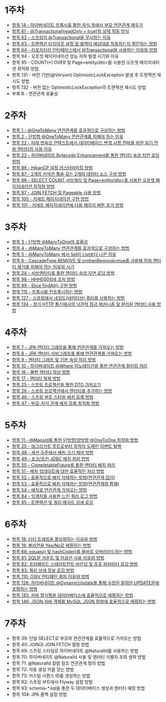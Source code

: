 # 1주차
- [항목 14 - 하이버네이트 프록시를 통한 자식 측에서 부모 연관관계 채우기](https://github.com/dsyun96/jpa-study/tree/item-14)
- [항목 61 - @Transactional(readOnly = true)의 실제 작동 방식](https://github.com/dsyun96/jpa-study/tree/item-61)
- [항목 62 - 스프링이 @Transactional을 무시하는 이유](https://github.com/dsyun96/jpa-study/tree/item-62)
- [항목 63 - 트랜잭션 타임아웃 설정 및 롤백이 예상대로 작동하는지 확인하는 방법](https://github.com/dsyun96/jpa-study/tree/item-63)
- [항목 64 - 리포지터리 인터페이스에서 @Transactional을 사용하는 이유와 방법](https://github.com/dsyun96/jpa-study/tree/item-64)
- 항목 94 - 오프셋 페이지네이션 성능 저하 발생 시기와 이유
- 항목 95 - COUNT(*) OVER 및 Page<entity/dto>를 사용한 오프셋 페이지네이션 최적화 방법
- 항목 131 - 버전 기반(@Version) OptimisticLockException 발생 후 트랜잭션 재시도 방법
- 항목 132 - 버전 없는 OptimisticLockException의 트랜잭션 재시도 방법
- 부록 B - 연관관계 효율성

# 2주차
- [항목 1 - @OneToMany 연관관계를 효과적으로 구성하는 방법](https://github.com/dsyun96/jpa-study/tree/item-1)
- [항목 2 - 단방향 @OneToMany 연관관계를 피해야 하는 이유](https://github.com/dsyun96/jpa-study/tree/item-2)
- [항목 22 - 미래 영속성 콘텍스트에서 데이터베이스 변경 사항 전파를 위한 읽기 전용 엔터티의 사용 이유](https://github.com/dsyun96/jpa-study/tree/item-22)
- [항목 23 - 하이버네이트 Bytecode Enhancement를 통한 엔터티 속성 지연 로딩 방법](https://github.com/dsyun96/jpa-study/tree/item-23)
- [항목 86 - HikariCP 설정 커스터마이징 방법](https://github.com/dsyun96/jpa-study/tree/item-86)
- [항목 87 - 2개의 커넥션 풀을 갖는 2개의 데이터 소스 구성 방법](https://github.com/dsyun96/jpa-study/tree/item-87)
- [항목 96 - SELECT COUNT 서브쿼리 및 Page<entity/dto>를 사용한 오프셋 페이지네이션 최적화 방법](https://github.com/dsyun96/jpa-study/tree/item-96)
- [항목 97 - JOIN FETCH 및 Pageable 사용 방법](https://github.com/dsyun96/jpa-study/tree/item-97)
- [항목 100 - 키세트 페이지네이션 구현 방법](https://github.com/dsyun96/jpa-study/tree/item-100)
- [항목 101 - 키세트 페이지네이션에 다음 페이지 버튼 추가 방법](https://github.com/dsyun96/jpa-study/tree/item-101)

# 3주차
- [항목 3 - 단방향 @ManyToOne의 효율성](https://github.com/dsyun96/jpa-study/tree/item-3)
- [항목 4 - @ManyToMany 연관관계를 효과적으로 구성하는 방법](https://github.com/dsyun96/jpa-study/tree/item-4)
- [항목 5 - @ManyToMany 에서 Set이 List보다 나은 이유](https://github.com/dsyun96/jpa-study/tree/item-5)
- [항목 6 - CascadeType.REMOVE 및 orphanRemoval=true를 사용해 하위 엔터티 제거를 피해야 하는 이유와 시기](https://github.com/dsyun96/jpa-study/tree/item-6)
- [항목 24 - 서브엔터티를 통한 엔터티 속성 지연 로딩 방법](https://github.com/dsyun96/jpa-study/tree/item-24)
- [항목 98 - HHH000104 조치 방법](https://github.com/dsyun96/jpa-study/tree/item-98)
- [항목 99 - Slice<T> findAll() 구현 방법](https://github.com/dsyun96/jpa-study/tree/item-99)
- [항목 115 - 프록시를 언프록시하는 방법](https://github.com/dsyun96/jpa-study/tree/item-115)
- [항목 127 - 스프링에서 네임드(네이티브) 쿼리를 사용하는 방법](https://github.com/dsyun96/jpa-study/tree/item-127)
- [항목 134 - 장기 HTTP 통신에서의 낙관적 잠금 메커니즘 및 분리된 엔터티 사용 방법](https://github.com/dsyun96/jpa-study/tree/item-134)

# 4주차
- [항목 7 - JPA 엔터티 그래프를 통해 연관관계를 가져오는 방법](https://github.com/dsyun96/jpa-study/tree/item-7)
- [항목 8 - JPA 엔터티 서브그래프를 통해 연관관계를 가져오는 방법](https://github.com/dsyun96/jpa-study/tree/item-8)
- [항목 9 - 엔터티 그래프 및 기본 속성 처리 방법](https://github.com/dsyun96/jpa-study/tree/item-9)
- [항목 10 - 하이버네이트 @Where 어노테이션을 통한 연관관계 필터링 처리](https://github.com/dsyun96/jpa-study/tree/item-10)
- [항목 16 - 불변 엔터티 작성 방법](https://github.com/dsyun96/jpa-study/tree/item-16)
- [항목 17 - 엔터티 복제 방법](https://github.com/dsyun96/jpa-study/tree/item-17)
- [항목 25 - 스프링 프로젝션을 통한 DTO 가져오기](https://github.com/dsyun96/jpa-study/tree/item-25)
- [항목 26 - 스프링 프로젝션에서 엔터티를 추가하는 방법](https://github.com/dsyun96/jpa-study/tree/item-26)
- [항목 46 - 스프링 부트 스타일 배치 등록 방법](https://github.com/dsyun96/jpa-study/tree/item-46)
- [항목 47 - 부모-자식 관계 배치 등록 최적화 방법](https://github.com/dsyun96/jpa-study/tree/item-47)

# 5주차
- [항목 11 - @MapsId를 통한 단방향/양방향 @OneToOne 최적화 방법](https://github.com/dsyun96/jpa-study/tree/item-11)
- [항목 20 - 애그리거트 루트로부터 최적의 도메인 이벤트 발행](https://github.com/dsyun96/jpa-study/tree/item-20)
- [항목 48 - 세션 수준에서 배치 크기 제어 방법](https://github.com/dsyun96/jpa-study/tree/item-48)
- [항목 49 - 포크/조인 JDBC 배치 처리 방법](https://github.com/dsyun96/jpa-study/tree/item-49)
- [항목 50 - CompletableFuture를 통한 엔터티 배치 처리](https://github.com/dsyun96/jpa-study/tree/item-50)
- [항목 51 - 배치 업데이트에 대한 효율적인 처리 방법](https://github.com/dsyun96/jpa-study/tree/item-51)
- [항목 52 - 효율적으로 배치 삭제하는 방법(연관관계 없이)](https://github.com/dsyun96/jpa-study/tree/item-52)
- [항목 53 - 효율적으로 배치 삭제하는 방법(연관관계와 함께)](https://github.com/dsyun96/jpa-study/tree/item-53)
- [항목 54 - 배치로 연관관계 가져오는 방법](https://github.com/dsyun96/jpa-study/tree/item-54)
- [항목 84 - 임계치를 사용한 느린 쿼리 로그 방법](https://github.com/dsyun96/jpa-study/tree/item-84)
- [항목 85 - 트랜잭션 및 쿼리 메서드 상세 로깅](https://github.com/dsyun96/jpa-study/tree/item-85)

# 6주차
- [항목 18: 더티 트래킹을 활성화하는 이유와 방법](https://github.com/dsyun96/jpa-study/tree/item-18)
- [항목 19: 불리언을 Yes/No로 매핑하는 방법](https://github.com/dsyun96/jpa-study/tree/item-19)
- [항목 68: equals() 및 hashCode()를 올바로 오버라이드하는 방법](https://github.com/dsyun96/jpa-study/tree/item-68)
- [항목 81: SQL문 카운트 및 어설션 사용 이유와 방법](https://github.com/dsyun96/jpa-study/tree/item-81)
- [항목 82: 프리페어드 스테이트먼트 바인딩 및 추출 파라미터 로깅 방법](https://github.com/dsyun96/jpa-study/tree/item-82)
- [항목 83: 쿼리 상세 정보 로깅 방법](https://github.com/dsyun96/jpa-study/tree/item-83)
- [항목 110: OSIV 안티패턴 회피 이유와 방법](https://github.com/dsyun96/jpa-study/tree/item-110)
- [항목 126: 하이버네이트 @DynamicUpdate를 통해 수정된 칼럼만 UPDATE문에 포함하는 방법](https://github.com/dsyun96/jpa-study/tree/item-126)
- [항목 145: 자바 열거형을 데이터베이스에 효율적으로 매핑하는 방법](https://github.com/dsyun96/jpa-study/tree/item-145)
- [항목 146: JSON 자바 객체를 MySQL JSON 칼럼에 효율적으로 매핑하는 방법](https://github.com/dsyun96/jpa-study/tree/item-146)

# 7주차
- 항목 39: 단일 SELECT로 부모와 연관관계를 효율적으로 가져오는 방법
- 항목 40: JOIN과 JOIN FETCH 결정 방법
- 항목 69: 스프링 스타일로 하이버네이트 @NaturalId를 사용하는 방법
- 항목 70: 하이버네이트 @NaturalId 사용 및 엔터티 식별자 조회 생략 방법
- 항목 71: @NaturalId 칼럼 참조 연관관계 정의 방법
- 항목 72: 자동 생성 키를 얻는 방법
- 항목 73: 커스텀 시퀀스 ID를 생성하는 방법
- 항목 92: 스프링 부트에서 Flyway 설정 방법
- 항목 93: schema-*.sql을 통한 두 데이터베이스 생성과 엔터티 매칭 방법
- 항목 104: JPA 콜백 설정 방법
